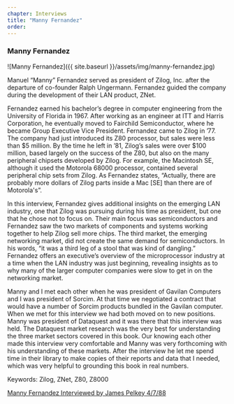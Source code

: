 ```yaml
---
chapter: Interviews
title: "Manny Fernandez"
order: 
---
```


### Manny Fernandez

![Manny Fernandez]({{ site.baseurl }}/assets/img/manny-fernandez.jpg)

Manuel “Manny” Fernandez served as president of Zilog, Inc. after the departure of co-founder Ralph Ungermann. Fernandez guided the company during the development of their LAN product, ZNet.

Fernandez earned his bachelor’s degree in computer engineering from the University of Florida in 1967. After working as an engineer at ITT and Harris Corporation, he eventually moved to Fairchild Semiconductor, where he became Group Executive Vice President. Fernandez came to Zilog in ’77. The company had just introduced its Z80 processor, but sales were less than $5 million. By the time he left in ’81, Zilog’s sales were over $100 million, based largely on the success of the Z80, but also on the many peripheral chipsets developed by Zilog. For example, the Macintosh SE, although it used the Motorola 68000 processor, contained several peripheral chip sets from Zilog. As Fernandez states, “Actually, there are probably more dollars of Zilog parts inside a Mac [SE] than there are of Motorola's”.

In this interview, Fernandez gives additional insights on the emerging LAN industry, one that Zilog was pursuing during his time as president, but one that he chose not to focus on. Their main focus was semiconductors and Fernandez saw the two markets of components and systems working together to help Zilog sell more chips. The third market, the emerging networking market, did not create the same demand for semiconductors. In his words, “it was a third leg of a stool that was kind of dangling.” Fernandez offers an executive’s overview of the microprocessor industry at a time when the LAN industry was just beginning, revealing insights as to why many of the larger computer companies were slow to get in on the networking market.

Manny and I met each other when he was president of Gavilan Computers and I was president of Sorcim. At that time we negotiated a contract that would have a number of Sorcim products bundled in the Gavilan computer. When we met for this interview we had both moved on to new positions. Manny was president of Dataquest and it was there that this interview was held. The Dataquest market research was the very best for understanding the three market sectors covered in this book. Our knowing each other made this interview very comfortable and Manny was very forthcoming with his understanding of these markets. After the interview he let me spend time in their library to make copies of their reports and data that I needed, which was very helpful to grounding this book in real numbers.

Keywords: Zilog, ZNet, Z80, Z8000

[Manny Fernandez Interviewed by James Pelkey 4/7/88](https://archive.computerhistory.org/resources/access/text/2018/03/102740308-05-01-acc.pdf)
